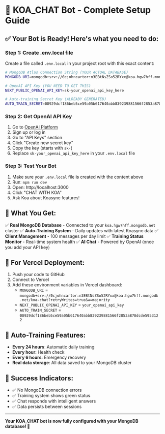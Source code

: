 # 🎉 KOA_CHAT Bot - Complete Setup Guide

## ✅ **Your Bot is Ready! Here's what you need to do:**

### **Step 1: Create .env.local file**
Create a file called `.env.local` in your project root with this exact content:

```bash
# MongoDB Atlas Connection String (YOUR ACTUAL DATABASE)
MONGODB_URI=mongodb+srv://0cjohncartor:n3EBtNsZSo52RYxx@koa.hgw7hff.mongodb.net/koa-chat?retryWrites=true&w=majority

# OpenAI API Key (YOU NEED TO GET THIS)
NEXT_PUBLIC_OPENAI_API_KEY=sk-your_openai_api_key_here

# Auto-training Secret Key (ALREADY GENERATED)
AUTO_TRAIN_SECRET=08929dcf186beb5ce59a05b617640abb839239881566f2853a878dcde5953122
```

### **Step 2: Get OpenAI API Key**
1. Go to [OpenAI Platform](https://platform.openai.com/)
2. Sign up or log in
3. Go to "API Keys" section
4. Click "Create new secret key"
5. Copy the key (starts with `sk-`)
6. Replace `sk-your_openai_api_key_here` in your `.env.local` file

### **Step 3: Test Your Bot**
1. Make sure your `.env.local` file is created with the content above
2. Run: `npm run dev`
3. Open: http://localhost:3000
4. Click "CHAT WITH KOA"
5. Ask Koa about Koasync features!

## 🎯 **What You Get:**

✅ **Real MongoDB Database** - Connected to your `koa.hgw7hff.mongodb.net` cluster
✅ **Auto-Training System** - Daily updates with latest Koasync data
✅ **Client Management** - 100 messages per day limit
✅ **Training Status Monitor** - Real-time system health
✅ **AI Chat** - Powered by OpenAI (once you add your API key)

## 🚀 **For Vercel Deployment:**

1. Push your code to GitHub
2. Connect to Vercel
3. Add these environment variables in Vercel dashboard:
   - `MONGODB_URI` = `mongodb+srv://0cjohncartor:n3EBtNsZSo52RYxx@koa.hgw7hff.mongodb.net/koa-chat?retryWrites=true&w=majority`
   - `NEXT_PUBLIC_OPENAI_API_KEY` = `your_openai_api_key`
   - `AUTO_TRAIN_SECRET` = `08929dcf186beb5ce59a05b617640abb839239881566f2853a878dcde5953122`

## 🔧 **Auto-Training Features:**

- **Every 24 hours**: Automatic daily training
- **Every hour**: Health check
- **Every 6 hours**: Emergency recovery
- **Real data storage**: All data saved to your MongoDB cluster

## 🎉 **Success Indicators:**

- ✅ No MongoDB connection errors
- ✅ Training system shows green status
- ✅ Chat responds with intelligent answers
- ✅ Data persists between sessions

---

**Your KOA_CHAT bot is now fully configured with your MongoDB database! 🚀**
